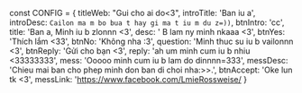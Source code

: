 const CONFIG = {
    titleWeb: "Gui cho ai do<3",
    introTitle: 'Ban iu a',
    introDesc: `Cailon ma m bo bua t hay gi ma t iu m du z=))`,
    btnIntro: 'cc',
    title: 'Ban a, Minh iu b zlonnn <3',
    desc: ' B lam ny minh nkaaa <3',
    btnYes: 'Thích lắm <33',
    btnNo: 'Không nha :3',
    question: 'Minh thuc su iu b vailonnn <3',
    btnReply: 'Gửi cho bạn <3',
    reply: 'ah um minh cum iu b nhiu  <33333333',
    mess: 'Ooooo minh cum iu b lam do dinnnn=333',
    messDesc: 'Chieu mai ban cho phep minh don ban di choi nha:>>.',
    btnAccept: 'Oke lun tk  <3',
    messLink: 'https://www.facebook.com/LmieRossweise/
}
